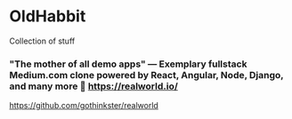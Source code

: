 # OldHabbit
Collection of stuff

### "The mother of all demo apps" — Exemplary fullstack Medium.com clone powered by React, Angular, Node, Django, and many more 🏅 https://realworld.io/
https://github.com/gothinkster/realworld
